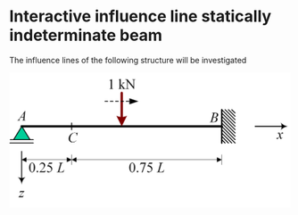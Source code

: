 # Interactive influence line statically indeterminate beam

The influence lines of the following structure will be investigated

![figuur 1](../data_influence_line_book/Structure_book.gif)